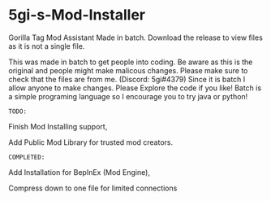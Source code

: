 # 5gi-s-Mod-Installer
Gorilla Tag Mod Assistant
Made in batch. Download the release to view files as it is not a single file.

This was made in batch to get people into coding. Be aware as this is the original and people might make malicous changes. Please make sure to check that the files are from me. (Discord: 5gi#4379) Since it is batch I allow anyone to make changes. Please Explore the code if you like! Batch is a simple programing language so I encourage you to try java or python!


	TODO: 

Finish Mod Installing support, 

Add Public Mod Library for trusted mod creators.


	COMPLETED:
	
Add Installation for BepInEx (Mod Engine), 

Compress down to one file for limited connections